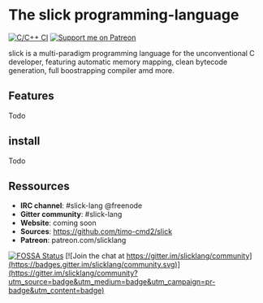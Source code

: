 # The slick programming-language

[![C/C++ CI](https://github.com/timo-cmd2/slick/actions/workflows/c-cpp.yml/badge.svg)](https://github.com/timo-cmd2/slick/actions/workflows/c-cpp.yml)
[![Support me on Patreon](https://img.shields.io/endpoint.svg?url=https%3A%2F%2Fshieldsio-patreon.vercel.app%2Fapi%3Fusername%3Dslicklang%26type%3Dpatrons&style=flat)](https://patreon.com/slicklang)

slick is a multi-paradigm programming language for the unconventional C developer, featuring automatic memory mapping, clean bytecode generation, full boostrapping compiler amd more.

## Features

Todo

## install

Todo

## Ressources

- **IRC channel**: #slick-lang @freenode
- **Gitter community**: #slick-lang
- **Website**: coming soon
- **Sources**: https://github.com/timo-cmd2/slick
- **Patreon**: patreon.com/slicklang

[![FOSSA Status](https://app.fossa.com/api/projects/git%2Bgithub.com%2Ftimo-cmd2%2Fslick.svg?type=large)](https://app.fossa.com/projects/git%2Bgithub.com%2Ftimo-cmd2%2Fslick?ref=badge_large) [![Join the chat at https://gitter.im/slicklang/community](https://badges.gitter.im/slicklang/community.svg)](https://gitter.im/slicklang/community?utm_source=badge&utm_medium=badge&utm_campaign=pr-badge&utm_content=badge)
